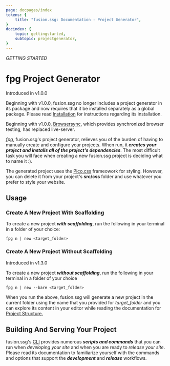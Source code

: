 ```yaml
---
page: docpages/index
tokens: {
    title: "fusion.ssg: Documentation - Project Generator",
}
docindex: {
    topic: gettingstarted,
    subtopic: projectgenerator,
}
---
```


<em>GETTING STARTED</em>

# fpg Project Generator

<p class="ver">Introduced in v1.0.0</p>

<p class="info">Beginning with v1.0.0, fusion.ssg no longer includes a project generator in its package and now requires that it be installed separately as a global package. Please read <a href="{baseURL}/docs/{docsCurrentVersion}/installation">Installation</a> for instructions regarding its installation.</p>

<p class="info">Beginning with v1.0.0, <a href="https://browsersync.io/">Browsersync</a>, which provides synchronized browser testing, has replaced live-server.</p>

_fpg_, fusion.ssg's project generator, relieves you of the burden of having to manually create and configure your projects. When run, it *__creates your project and installs all of the project's dependencies__*. The most difficult task you will face when creating a new fusion.ssg project is deciding what to name it :).

<p class="info">The generated project uses the <a href="https://picocss.com/">Pico.css</a> frameowork for styling. However, you can delete it from your project's <b>src/css</b> folder and use whatever you prefer to style your website.</p>

## Usage

### Create A New Project With Scaffolding

To create a new project ___with scaffolding___, run the following in your terminal in a folder of your choice:

```shell
fpg n | new <target_folder>
```
### Create A New Project Without Scaffolding

<p class="ver">Introduced in v1.3.0</p>

To create a new project ___without scaffolding___, run the following in your terminal in a folder of your choice

```shell
fpg n | new --bare <target_folder>
```

When you run the above, fusion.ssg will generate a new project in the current folder using the name that you provided for _target_folder_ and you can explore its content in your editor while reading the documentation for <a href="{baseURL}/docs/{docsCurrentVersion}/projectstructure">Project Structure.</a>

## Building And Serving Your Project

fusion.ssg's <a href="{baseURL}/docs/{docsCurrentVersion}/cli">CLI</a> provides numerous *__scripts and commands__* that you can run when _developing your site_ and when you are ready to _release your site_. Please read its documentation to familiarize yourself with the commands and options that support the *__development__* and *__release__* workflows.
